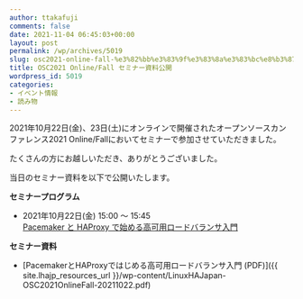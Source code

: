 ```yaml
---
author: ttakafuji
comments: false
date: 2021-11-04 06:45:03+00:00
layout: post
permalink: /wp/archives/5019
slug: osc2021-online-fall-%e3%82%bb%e3%83%9f%e3%83%8a%e3%83%bc%e8%b3%87%e6%96%99%e5%85%ac%e9%96%8b
title: OSC2021 Online/Fall セミナー資料公開
wordpress_id: 5019
categories:
- イベント情報
- 読み物
---
```





2021年10月22日(金)、23日(土)にオンラインで開催されたオープンソースカンファレンス2021 Online/Fallにおいてセミナーで参加させていただきました。







たくさんの方にお越しいただき、ありがとうございました。







当日のセミナー資料を以下で公開いたします。 







**セミナープログラム**







  * 2021年10月22日(金) 15:00 〜 15:45  
[Pacemaker と HAProxy で始める高可用ロードバランサ入門](https://event.ospn.jp/osc2021-online-fall/session/447794)






**セミナー資料**







  * [PacemakerとHAProxyではじめる高可用ロードバランサ入門 (PDF)]({{ site.lhajp_resources_url }}/wp-content/LinuxHAJapan-OSC2021OnlineFall-20211022.pdf)








